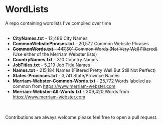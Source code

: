 # WordLists
A repo containing wordlists I've compiled over time 
<br><br>
- **CityNames.txt** - 12,486 City Names
- **CommonWebsitePhrases.txt** - 20,572 Common Website Phrases
- ~~**CommonWords.txt** - 447,501 Common Words (Not Very Well Filtered)~~ (Use either of the Merriam Webster lists)
- **CountryNames.txt** - 310 Country Names
- **JobTitles.txt** - 5,219 Job Title Names
- **Names.txt** - 215,184 Names (Filtered Pretty Well But Still Not Perfect)
- **States-Provinces.txt** - 3,741 State/Province Names
- **Merriam-Webster-Common-Words.txt** - 25,772 Words labeled as common from https://www.merriam-webster.com
- **Merriam-Webster-All-Words.txt** - 309,420 Words from https://www.merriam-webster.com
<br>
<br>
Contributions are always welcome please feel free to open a pull request.
